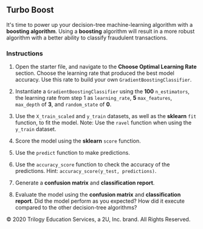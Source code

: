 ## Turbo Boost

It's time to power up your decision-tree machine-learning algorithm with a **boosting algorithm**. Using a **boosting** algorithm will result in a more robust algorithm with a better ability to classify fraudulent transactions.

### Instructions

1. Open the starter file, and navigate to the **Choose Optimal Learning Rate** section. Choose the learning rate that produced the best model accuracy. Use this rate to build your own `GradientBoostingClassifier`.

2. Instantiate a `GradientBoostingClassifier` using the **100** `n_estimators`, the learning rate from step 1 as `learning_rate`, **5** `max_features`, `max_depth` of **3**, and `random_state` of **0**.

3. Use the `X_train_scaled` and `y_train` datasets, as well as the **sklearn** `fit` function, to fit the model. Note: Use the `ravel` function when using the `y_train` dataset.

4. Score the model using the **sklearn** `score` function.

5. Use the `predict` function to make predictions.

6. Use the `accuracy_score` function to check the accuracy of the predictions. Hint: `accuracy_score(y_test, predictions)`.

7. Generate a **confusion matrix** and **classification report**.

8. Evaluate the model using the **confusion matrix** and **classification report**. Did the model perform as you expected? How did it execute compared to the other decision-tree algorithms?





© 2020 Trilogy Education Services, a 2U, Inc. brand. All Rights Reserved.
